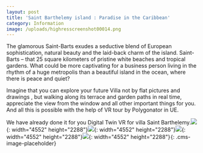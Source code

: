 ```yaml
---
layout: post
title: 'Saint Barthelemy island : Paradise in the Caribbean'
category: Information
image: /uploads/highresscreenshot00014.png
---
```


The glamorous Saint-Barts exudes a seductive blend of European sophistication, natural beauty and the laid-back charm of the island. Saint- Barts – that 25 square kilometers of pristine white beaches and tropical gardens. What could be more captivating for a business person living in the rhythm of a huge metropolis than a beautiful island in the ocean, where there is peace and quiet?&nbsp;

Imagine that you can explore your future Villa not by flat pictures and drawings , but walking along its terrace and garden paths in real time, appreciate the view from the window and all other important things for you. And all this is possible with the help of VR tour by Polygonator in UE.

We have already done it for you Digital Twin VR for villa Saint Barthelemy.![](/uploads/highresscreenshot00008.png){: width="4552" height="2288"}![](/uploads/highresscreenshot00005.png){: width="4552" height="2288"}![](/uploads/highresscreenshot00004.png){: width="4552" height="2288"}![](/uploads/highresscreenshot00010.png){: width="4552" height="2288"}![](data:image/png;base64,iVBORw0KGgoAAAANSUhEUgAAAAEAAAABCAYAAAAfFcSJAAAADUlEQVQYV2P4////fwAJ+wP9BUNFygAAAABJRU5ErkJggg==){: .cms-image-placeholder}